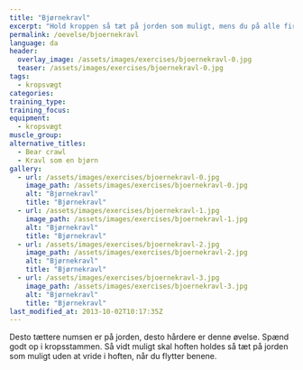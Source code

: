 ```yaml
---
title: "Bjørnekravl"
excerpt: "Hold kroppen så tæt på jorden som muligt, mens du på alle fire kravler fremad ved at føre knæene ud til siden og op mod armene."
permalink: /oevelse/bjoernekravl
language: da
header:
  overlay_image: /assets/images/exercises/bjoernekravl-0.jpg
  teaser: /assets/images/exercises/bjoernekravl-0.jpg
tags:
  - kropsvægt
categories:
training_type: 
training_focus: 
equipment:
  - kropsvægt
muscle_group:
alternative_titles:
  - Bear crawl
  - Kravl som en bjørn
gallery:
  - url: /assets/images/exercises/bjoernekravl-0.jpg
    image_path: /assets/images/exercises/bjoernekravl-0.jpg
    alt: "Bjørnekravl"
    title: "Bjørnekravl"
  - url: /assets/images/exercises/bjoernekravl-1.jpg
    image_path: /assets/images/exercises/bjoernekravl-1.jpg
    alt: "Bjørnekravl"
    title: "Bjørnekravl"
  - url: /assets/images/exercises/bjoernekravl-2.jpg
    image_path: /assets/images/exercises/bjoernekravl-2.jpg
    alt: "Bjørnekravl"
    title: "Bjørnekravl"
  - url: /assets/images/exercises/bjoernekravl-3.jpg
    image_path: /assets/images/exercises/bjoernekravl-3.jpg
    alt: "Bjørnekravl"
    title: "Bjørnekravl"
last_modified_at: 2013-10-02T10:17:35Z
---
```


Desto tættere numsen er på jorden, desto hårdere er denne øvelse. Spænd godt op i kropsstammen. Så vidt muligt skal hoften holdes så tæt på jorden som muligt uden at vride i hoften, når du flytter benene.
